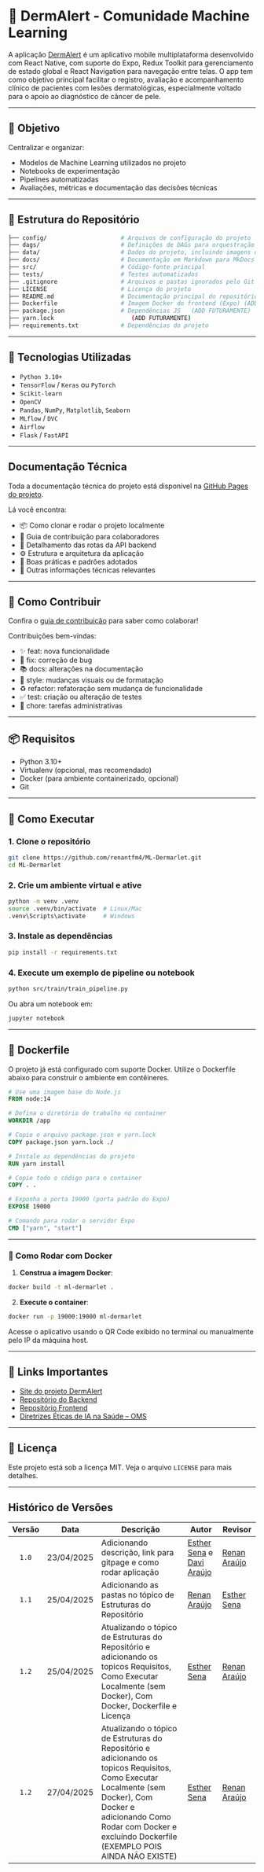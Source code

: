 
# 🤖 DermAlert - Comunidade Machine Learning

A aplicação  [DermAlert](https://github.com/DermAlert/dermalert.github.io) é um aplicativo mobile multiplataforma desenvolvido com React Native, com suporte do Expo, Redux Toolkit para gerenciamento de estado global e React Navigation para navegação entre telas. O app tem como objetivo principal facilitar o registro, avaliação e acompanhamento clínico de pacientes com lesões dermatológicas, especialmente voltado para o apoio ao diagnóstico de câncer de pele.

---

## 📌 Objetivo

Centralizar e organizar:
- Modelos de Machine Learning utilizados no projeto
- Notebooks de experimentação
- Pipelines automatizadas
- Avaliações, métricas e documentação das decisões técnicas

---

## 📁 Estrutura do Repositório

```bash
├── config/                     # Arquivos de configuração do projeto
├── dags/                       # Definições de DAGs para orquestração com Airflow
├── data/                       # Dados do projeto, incluindo imagens divididas em treino e teste
├── docs/                       # Documentação em Markdown para MkDocs
├── src/                        # Código-fonte principal
├── tests/                      # Testes automatizados
├── .gitignore                  # Arquivos e pastas ignorados pelo Git
├── LICENSE                     # Licença do projeto
├── README.md                   # Documentação principal do repositório
├── Dockerfile                  # Imagem Docker do frontend (Expo) (ADD FUTURAMENTE)
├── package.json                # Dependências JS   (ADD FUTURAMENTE)
├── yarn.lock                      (ADD FUTURAMENTE)
├── requirements.txt            # Dependências do projeto
```


---

## 🚀 Tecnologias Utilizadas

- `Python 3.10+`
- `TensorFlow` / `Keras` ou `PyTorch`
- `Scikit-learn`
- `OpenCV`
- `Pandas`, `NumPy`, `Matplotlib`, `Seaborn`
- `MLflow` / `DVC`
- `Airflow`
- `Flask` / `FastAPI`

---
## Documentação Técnica

Toda a documentação técnica do projeto está disponível na [GitHub Pages do projeto](https://www.dermalert.ai/land/dist/index.html).  

Lá você encontra:

- 📦 Como clonar e rodar o projeto localmente  
- 🚀 Guia de contribuição para colaboradores  
- 📡 Detalhamento das rotas da API backend  
- ⚙️ Estrutura e arquitetura da aplicação  
- 🧪 Boas práticas e padrões adotados  
- 📖 Outras informações técnicas relevantes

---



## 🤝 Como Contribuir

Confira o [guia de contribuição](https://www.dermalert.ai/guia-de-contribuicao/) para saber como colaborar!

Contribuições bem-vindas:

- :sparkles: feat: nova funcionalidade
- :bug: fix: correção de bug
- :books: docs: alterações na documentação
- :art: style: mudanças visuais ou de formatação
- :recycle: refactor: refatoração sem mudança de funcionalidade
- :white_check_mark: test: criação ou alteração de testes
- :wrench: chore: tarefas administrativas

----

## 📦 Requisitos

- Python 3.10+
- Virtualenv (opcional, mas recomendado)
- Docker (para ambiente containerizado, opcional)
- Git

---
  
## 🚀 Como Executar

### 1. Clone o repositório

```bash
git clone https://github.com/renantfm4/ML-Dermarlet.git
cd ML-Dermarlet
```

### 2. Crie um ambiente virtual e ative

```bash
python -m venv .venv
source .venv/bin/activate  # Linux/Mac
.venv\Scripts\activate     # Windows
```

### 3. Instale as dependências

```bash
pip install -r requirements.txt
```

### 4. Execute um exemplo de pipeline ou notebook

```bash
python src/train/train_pipeline.py
```

Ou abra um notebook em:

```bash
jupyter notebook
```

---

## 🐳 Dockerfile

O projeto já está configurado com suporte Docker. Utilize o Dockerfile abaixo para construir o ambiente em contêineres.

```Dockerfile
# Use uma imagem base do Node.js
FROM node:14

# Defina o diretório de trabalho no container
WORKDIR /app

# Copie o arquivo package.json e yarn.lock
COPY package.json yarn.lock ./

# Instale as dependências do projeto
RUN yarn install

# Copie todo o código para o container
COPY . .

# Exponha a porta 19000 (porta padrão do Expo)
EXPOSE 19000

# Comando para rodar o servidor Expo
CMD ["yarn", "start"]
```

---

### 🐳 Como Rodar com Docker

1. **Construa a imagem Docker**:

```bash
docker build -t ml-dermarlet .
```

2. **Execute o container**:

```bash
docker run -p 19000:19000 ml-dermarlet
```

Acesse o aplicativo usando o QR Code exibido no terminal ou manualmente pelo IP da máquina host.

---

## 📎 Links Importantes

- [Site do projeto DermAlert](https://www.dermalert.ai/land/dist/index.html)
- [Repositório do Backend](https://github.com/DermAlert/dermalert-backend)
- [Repositório Frontend](https://github.com/DermAlert/dermalert-frontend)
- [Diretrizes Éticas de IA na Saúde – OMS](https://www.who.int/publications/i/item/9789240029200)

---

## 📝 Licença

Este projeto está sob a licença MIT. Veja o arquivo `LICENSE` para mais detalhes.

---

## Histórico de Versões

| Versão | Data | Descrição | Autor | Revisor |
| :----: | ---- | --------- | ----- | ------- |
| `1.0`  |23/04/2025| Adicionando descrição, link para gitpage e como rodar aplicação | [Esther Sena](https://github.com/esmsena) e [Davi Araújo](https://github.com/dcasseb) | [Renan Araújo](https://github.com/renantfm4)  |
| `1.1`  |25/04/2025| Adicionando as pastas no tópico de Estruturas do Repositório | [Renan Araújo](https://github.com/renantfm4)  | [Esther Sena](https://github.com/esmsena)  |
| `1.2`  |25/04/2025| Atualizando o tópico de Estruturas do Repositório e adicionando os topicos Requisitos, Como Executar Localmente (sem Docker), Com Docker, Dockerfile e Licença | [Esther Sena](https://github.com/esmsena) | [Renan Araújo](https://github.com/renantfm4) |
| `1.2`  |27/04/2025| Atualizando o tópico de Estruturas do Repositório e adicionando os topicos Requisitos, Como Executar Localmente (sem Docker), Com Docker e adicionando Como Rodar com Docker e excluíndo Dockerfile (EXEMPLO POIS AINDA NÃO EXISTE) | [Esther Sena](https://github.com/esmsena) |[Renan Araújo](https://github.com/renantfm4)   |

